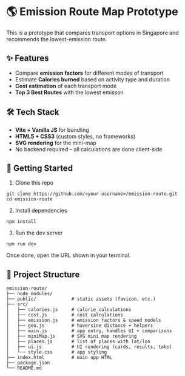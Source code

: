<h1>🌎 Emission Route Map Prototype</h1>

This is a prototype that compares transport options in Singapore and recommends the lowest-emission route.  

<h2>✨ Features</h2>

- Compare **emission factors** for different modes of transport  
- Estimate **Calories burned** based on activity type and duration 
- **Cost estimation** of each transport mode 
- **Top 3 Best Routes** with the lowest emisson      

<h2>🛠️ Tech Stack</h2>

- **Vite + Vanilla JS** for bundling  
- **HTML5 + CSS3** (custom styles, no frameworks)  
- **SVG rendering** for the mini-map  
- No backend required – all calculations are done client-side
  
<h2>🚀 Getting Started</h2>

1. Clone this repo
``` 
git clone https://github.com/<your-username>/emission-route.git
cd emission-route
```
2. Install dependencies
```
npm install
```
3. Run the dev server
```
npm run dev
```

Once done, open the URL shown in your terminal.

<h2>📂 Project Structure</h2>

```
emission-route/
├── node_modules/ 
├── public/             # static assets (favicon, etc.)
├── src/
│   ├── calories.js     # calorie calculations
│   ├── cost.js         # cost calculations
│   ├── emission.js     # emission factors & speed models
│   ├── geo.js          # haversine distance + helpers
│   ├── main.js         # app entry, handles UI + comparisons
│   ├── miniMap.js      # SVG mini map rendering
│   ├── places.js       # list of places with lat/lon
│   ├── ui.js           # UI rendering (cards, results, tabs)
│   └── style.css       # app styling
├── index.html          # main app HTML
├── package.json
└── README.md
```

